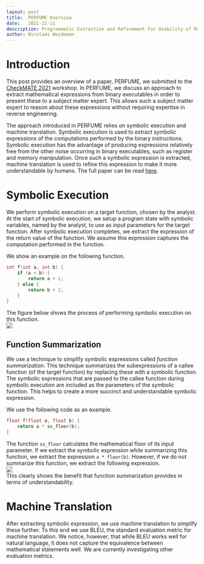 ```yaml
---
layout: post
title:  PERFUME Overview
date:   2021-11-11
description: Programmatic Extraction and Refinement For Usability of Mathematical Expressions
author: Nicolaas Weideman
---
```


# Introduction

This post provides an overview of a paper, PERFUME, we submitted to the [CheckMATE 2021](https://checkmate.isi.edu/) workshop.
In PERFUME, we discuss an approach to extract mathematical expressions from binary executables in order to present these to a subject matter expert.
This allows such a subject matter expert to reason about these expressions without requiring expertise in reverse engineering.

The approach introduced in PERFUME relies on symbolic execution and machine translation.
Symbolic execution is used to extract symbolic expressions of the computations performed by the binary instructions.
Symbolic execution has the advantage of producing expressions relatively free from the other noise occurring in binary executables, such as register and memory manipulation.
Once such a symbolic expression is extracted, machine translation is used to refine this expression to make it more understandable by humans.
The full paper can be read <a href="{{ site.baseurl }}/assets/pdf/CheckMate__SmellCPS_Paper.pdf">here</a>.

# Symbolic Execution
We perform symbolic execution on a target function, chosen by the analyst.
At the start of symbolic execution, we setup a program state with symbolic variables, named by the analyst, to use as input parameters for the target function.
After symbolic execution completes, we extract the expression of the return value of the function.
We assume this expression captures the computation performed in the function.

We show an example on the following function.
```c
int f(int a, int b) {
    if (a < b) {
        return a + 1;
    } else {
        return b + 2;
    }
}
```
The figure below shows the process of performing symbolic execution on this function.
<br>
<img class="img-fluid rounded z-depth-1" src="{{ site.baseurl }}/assets/img/smellcps_symex_illustration.png">
<br>

## Function Summarization
We use a technique to simplify symbolic expressions called *function summarization*.
This technique summarizes the subexpressions of a callee function (of the target function) by replacing these with a symbolic function.
The symbolic expressions that are passed to the callee function during symbolic execution are included as the parameters of the symbolic function.
This helps to create a more succinct and understandable symbolic expression.

We use the following code as an example.
```c
float f(float a, float b) {
    return a * sx_floor(b);
}
```
The function `sx_floor` calculates the mathematical floor of its input parameter.
If we extract the symbolic expression while summarizing this function, we extract the expression `a * floor(b)`.
However, if we do not summarize this function, we extract the following expression.
<br>
<img class="img-fluid rounded z-depth-1" src="{{ site.baseurl }}/assets/img/smellcps_sx_math_library_floor_symexpr_no_short_circuit_black_on_white.png">
<br>
This clearly shows the benefit that function summarization provides in terms of understandability.

# Machine Translation
After extracting symbolic expression, we use machine translation to simplify these further.
To this end we use BLEU, the standard evaluation metric for machine translation.
We notice, however, that while BLEU works well for natural language, it does not capture the equivalence between mathematical statements well.
We are currently investigating other evaluation metrics.
